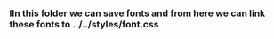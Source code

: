 ### IIn this folder we can save fonts and from here we can link these fonts to ../../styles/font.css
 
